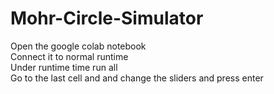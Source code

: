 # Mohr-Circle-Simulator
Open the google colab notebook
<br>
Connect it to normal runtime
<br>
Under runtime time run all
<br>
Go to the last cell and and change the sliders and press enter
